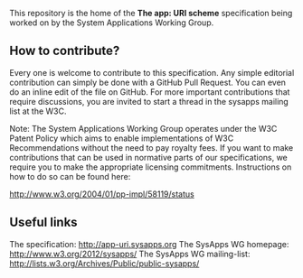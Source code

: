 This repository is the home of the **The app: URI scheme** specification being worked on by the System Applications Working Group.

How to contribute?
-
Every one is welcome to contribute to this specification.
Any simple editorial contribution can simply be done with a GitHub Pull Request. You can even do an inline edit of the file on GitHub.
For more important contributions that require discussions, you are invited to start a thread in the sysapps mailing list at the W3C.

Note: The System Applications Working Group operates under the W3C Patent Policy which aims to enable implementations of W3C Recommendations without the need to pay royalty fees. If you want to make contributions that can be used in normative parts of our specifications, we require you to make the appropriate licensing commitments. Instructions on how to do so can be found here:

http://www.w3.org/2004/01/pp-impl/58119/status

Useful links
-
The specification: http://app-uri.sysapps.org
The SysApps WG homepage: http://www.w3.org/2012/sysapps/
The SysApps WG mailing-list: http://lists.w3.org/Archives/Public/public-sysapps/
